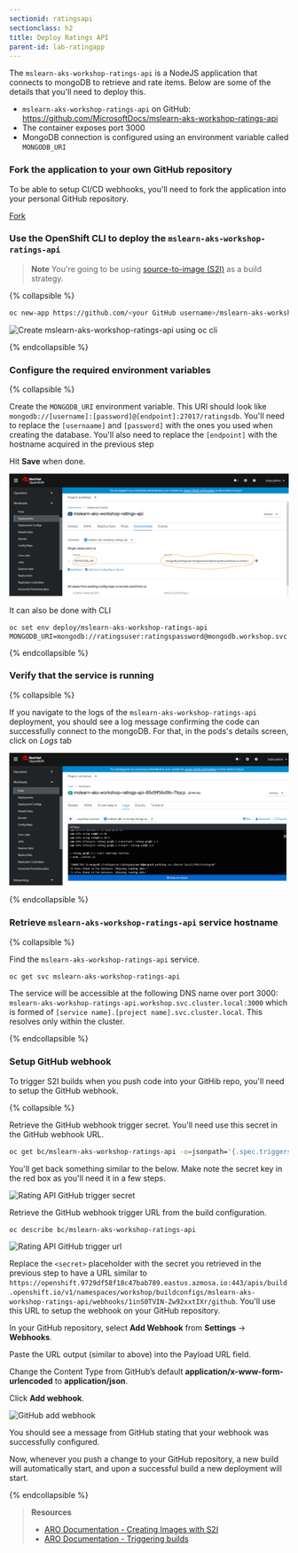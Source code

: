 ```yaml
---
sectionid: ratingsapi
sectionclass: h2
title: Deploy Ratings API
parent-id: lab-ratingapp
---
```


The `mslearn-aks-workshop-ratings-api` is a NodeJS application that connects to mongoDB to retrieve and rate items. Below are some of the details that you'll need to deploy this.

- `mslearn-aks-workshop-ratings-api` on GitHub: <https://github.com/MicrosoftDocs/mslearn-aks-workshop-ratings-api>
- The container exposes port 3000
- MongoDB connection is configured using an environment variable called `MONGODB_URI`

### Fork the application to your own GitHub repository

To be able to setup CI/CD webhooks, you'll need to fork the application into your personal GitHub repository.

<a class="github-button" href="https://github.com/MicrosoftDocs/mslearn-aks-workshop-ratings-api/fork" data-icon="octicon-repo-forked" data-size="large" aria-label="Fork MicrosoftDocs/mslearn-aks-workshop-ratings-api on GitHub">Fork</a>

### Use the OpenShift CLI to deploy the `mslearn-aks-workshop-ratings-api`

> **Note** You're going to be using [source-to-image (S2I)](#source-to-image-s2i) as a build strategy.

{% collapsible %}

```sh
oc new-app https://github.com/<your GitHub username>/mslearn-aks-workshop-ratings-api --strategy=source
```

![Create mslearn-aks-workshop-ratings-api using oc cli](media/oc-newapp-ratingapi.png)

{% endcollapsible %}

### Configure the required environment variables

{% collapsible %}

Create the `MONGODB_URI` environment variable. This URI should look like `mongodb://[username]:[password]@[endpoint]:27017/ratingsdb`. You'll need to replace the `[usernaame]` and `[password]` with the ones you used when creating the database. You'll also need to replace the `[endpoint]` with the hostname acquired in the previous step

Hit **Save** when done.

![Create a MONGODB_URI environment variable](media/mslearn-aks-workshop-ratings-api-envvars.png)

It can also be done with CLI

```
oc set env deploy/mslearn-aks-workshop-ratings-api MONGODB_URI=mongodb://ratingsuser:ratingspassword@mongodb.workshop.svc.cluster.local:27017/ratingsdb
```

{% endcollapsible %}

### Verify that the service is running

{% collapsible %}

If you navigate to the logs of the `mslearn-aks-workshop-ratings-api` deployment, you should see a log message confirming the code can successfully connect to the mongoDB.
For that, in the pods's details screen, click on *Logs* tab

![Verify mongoDB connection](media/mslearn-aks-workshop-ratings-api-working.png)

{% endcollapsible %}

### Retrieve `mslearn-aks-workshop-ratings-api` service hostname

{% collapsible %}

Find the `mslearn-aks-workshop-ratings-api` service.

```sh
oc get svc mslearn-aks-workshop-ratings-api
```

The service will be accessible at the following DNS name over port 3000: `mslearn-aks-workshop-ratings-api.workshop.svc.cluster.local:3000` which is formed of `[service name].[project name].svc.cluster.local`. This resolves only within the cluster.

{% endcollapsible %}

### Setup GitHub webhook

To trigger S2I builds when you push code into your GitHib repo, you'll need to setup the GitHub webhook.

{% collapsible %}

Retrieve the GitHub webhook trigger secret. You'll need use this secret in the GitHub webhook URL.

```sh
oc get bc/mslearn-aks-workshop-ratings-api -o=jsonpath='{.spec.triggers..github.secret}'
```

You'll get back something similar to the below. Make note the secret key in the red box as you'll need it in a few steps.

![Rating API GitHub trigger secret](media/rating-api-github-secret.png)

Retrieve the GitHub webhook trigger URL from the build configuration.

```sh
oc describe bc/mslearn-aks-workshop-ratings-api
```

![Rating API GitHub trigger url](media/rating-api-github-webhook-url.png)

Replace the `<secret>` placeholder with the secret you retrieved in the previous step to have a URL similar to `https://openshift.9729df58f18c47bab789.eastus.azmosa.io:443/apis/build.openshift.io/v1/namespaces/workshop/buildconfigs/mslearn-aks-workshop-ratings-api/webhooks/1inS0TVIN-Zw92xxtIXr/github`. You'll use this URL to setup the webhook on your GitHub repository.

In your GitHub repository, select **Add Webhook** from **Settings** → **Webhooks**.

Paste the URL output (similar to above) into the Payload URL field.

Change the Content Type from GitHub’s default **application/x-www-form-urlencoded** to **application/json**.

Click **Add webhook**.

![GitHub add webhook](media/rating-api-github-addwebhook.png)

You should see a message from GitHub stating that your webhook was successfully configured.

Now, whenever you push a change to your GitHub repository, a new build will automatically start, and upon a successful build a new deployment will start.

{% endcollapsible %}

> **Resources**
> * [ARO Documentation - Creating Images with S2I](https://docs.openshift.com/aro/creating_images/s2i.html)
> * [ARO Documentation - Triggering builds](https://docs.openshift.com/aro/dev_guide/builds/triggering_builds.html)
